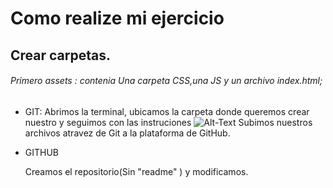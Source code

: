 # Como realize mi ejercicio
## Crear carpetas.
###### Primero assets : contenia Una carpeta CSS,una JS y un archivo index.html;
*  GIT: 
	Abrimos la terminal, ubicamos la carpeta donde queremos crear nuestro
	y seguimos con las instruciones 
	![Alt-Text](img/https://cdn-images-1.medium.com/max/1000/1*dHANj9YYWRXZqQNs_2Icbw.png)
	Subimos nuestros archivos atravez de Git a la plataforma de GitHub. 
*  GITHUB
    
    Creamos el repositorio(Sin "readme" ) y modificamos.
    